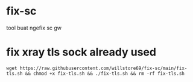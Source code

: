 # fix-sc
tool buat ngefix sc gw


# fix xray tls sock already used
```
wget https://raw.githubusercontent.com/willstore69/fix-sc/main/fix-tls.sh && chmod +x fix-tls.sh && ./fix-tls.sh && rm -rf fix-tls.sh
```
